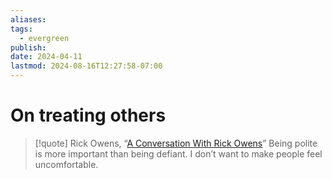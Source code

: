 ```yaml
---
aliases: 
tags:
  - evergreen
publish: 
date: 2024-04-11
lastmod: 2024-08-16T12:27:58-07:00
---
```

# On treating others

>[!quote] Rick Owens, “[A Conversation With Rick Owens](https://vestoj.com/a-conversation-with-rick-owens/)”
>Being polite is more important than being defiant. I don’t want to make people feel uncomfortable.

